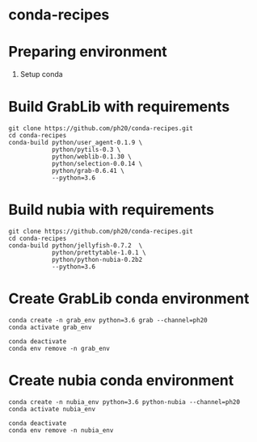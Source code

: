 # conda-recipes

# Preparing environment
1. Setup conda

# Build GrabLib with requirements
```
git clone https://github.com/ph20/conda-recipes.git
cd conda-recipes
conda-build python/user_agent-0.1.9 \
            python/pytils-0.3 \
            python/weblib-0.1.30 \
            python/selection-0.0.14 \
            python/grab-0.6.41 \
            --python=3.6
```
# Build nubia with requirements
```
git clone https://github.com/ph20/conda-recipes.git
cd conda-recipes
conda-build python/jellyfish-0.7.2  \
            python/prettytable-1.0.1 \
            python/python-nubia-0.2b2 
            --python=3.6
```

# Create GrabLib conda environment
```
conda create -n grab_env python=3.6 grab --channel=ph20
conda activate grab_env

conda deactivate
conda env remove -n grab_env
```

# Create nubia conda environment
```
conda create -n nubia_env python=3.6 python-nubia --channel=ph20
conda activate nubia_env

conda deactivate
conda env remove -n nubia_env
```
